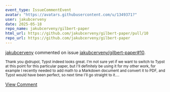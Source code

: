 ```yaml
---
event_type: IssueCommentEvent
avatar: "https://avatars.githubusercontent.com/u/1349371?"
user: jakubcerveny
date: 2025-05-18
repo_name: jakubcerveny/gilbert-paper
html_url: https://github.com/jakubcerveny/gilbert-paper/pull/10
repo_url: https://github.com/jakubcerveny/gilbert-paper
---
```


<a href='https://github.com/jakubcerveny' target='_blank'>jakubcerveny</a> commented on issue <a href='https://github.com/jakubcerveny/gilbert-paper/pull/10' target='_blank'>jakubcerveny/gilbert-paper#10</a>.

<small>Thank you @drupol, Typst indeed looks great. I'm not sure yet if we want to switch to Typst at this point for this particular paper, but I'll definitely be using it for my other work, for example I recently needed to add math to a Markdown document and convert it to PDF, and Typst would have been perfect, so next time I'll go straight to it....</small>

<a href='https://github.com/jakubcerveny/gilbert-paper/pull/10' target='_blank'>View Comment</a>